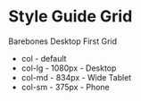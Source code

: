 # Style Guide Grid

Barebones Desktop First Grid

- col - default
- col-lg - 1080px - Desktop
- col-md - 834px - Wide Tablet
- col-sm - 375px - Phone

